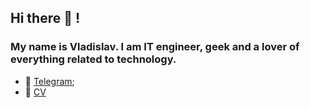 <h2 align="left">Hi there 👋 !</h2>
<h3 align="left">My name is Vladislav. I am IT engineer, geek and a lover of everything related to technology.</h3>


- 💬 [Telegram](https://t.me/Popov_VY);
- 📝 [CV](https://vladislav-popov.com/cv)
